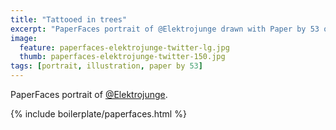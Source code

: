 ```yaml
---
title: "Tattooed in trees"
excerpt: "PaperFaces portrait of @Elektrojunge drawn with Paper by 53 on an iPad."
image: 
  feature: paperfaces-elektrojunge-twitter-lg.jpg
  thumb: paperfaces-elektrojunge-twitter-150.jpg
tags: [portrait, illustration, paper by 53]
---
```


PaperFaces portrait of [@Elektrojunge](http://twitter.com/Elektrojunge).

{% include boilerplate/paperfaces.html %}
